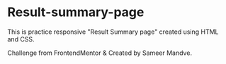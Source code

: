 # Result-summary-page
This is practice responsive "Result Summary page" created using HTML and CSS.

Challenge from FrontendMentor & Created by Sameer Mandve.
